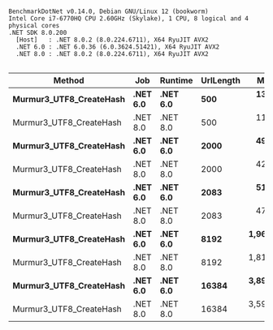 ```

BenchmarkDotNet v0.14.0, Debian GNU/Linux 12 (bookworm)
Intel Core i7-6770HQ CPU 2.60GHz (Skylake), 1 CPU, 8 logical and 4 physical cores
.NET SDK 8.0.200
  [Host]   : .NET 8.0.2 (8.0.224.6711), X64 RyuJIT AVX2
  .NET 6.0 : .NET 6.0.36 (6.0.3624.51421), X64 RyuJIT AVX2
  .NET 8.0 : .NET 8.0.2 (8.0.224.6711), X64 RyuJIT AVX2


```
| Method                  | Job      | Runtime  | UrlLength | Mean       | Error    | StdDev   | Allocated |
|------------------------ |--------- |--------- |---------- |-----------:|---------:|---------:|----------:|
| **Murmur3_UTF8_CreateHash** | **.NET 6.0** | **.NET 6.0** | **500**       |   **136.1 ns** |  **0.58 ns** |  **0.55 ns** |         **-** |
| Murmur3_UTF8_CreateHash | .NET 8.0 | .NET 8.0 | 500       |   116.9 ns |  0.38 ns |  0.35 ns |         - |
| **Murmur3_UTF8_CreateHash** | **.NET 6.0** | **.NET 6.0** | **2000**      |   **498.5 ns** |  **0.77 ns** |  **0.72 ns** |         **-** |
| Murmur3_UTF8_CreateHash | .NET 8.0 | .NET 8.0 | 2000      |   422.2 ns |  0.87 ns |  0.81 ns |         - |
| **Murmur3_UTF8_CreateHash** | **.NET 6.0** | **.NET 6.0** | **2083**      |   **515.8 ns** |  **1.94 ns** |  **1.81 ns** |         **-** |
| Murmur3_UTF8_CreateHash | .NET 8.0 | .NET 8.0 | 2083      |   476.7 ns |  1.50 ns |  1.40 ns |         - |
| **Murmur3_UTF8_CreateHash** | **.NET 6.0** | **.NET 6.0** | **8192**      | **1,964.2 ns** |  **3.44 ns** |  **2.87 ns** |         **-** |
| Murmur3_UTF8_CreateHash | .NET 8.0 | .NET 8.0 | 8192      | 1,814.8 ns |  4.60 ns |  4.30 ns |         - |
| **Murmur3_UTF8_CreateHash** | **.NET 6.0** | **.NET 6.0** | **16384**     | **3,891.4 ns** | **19.82 ns** | **18.54 ns** |         **-** |
| Murmur3_UTF8_CreateHash | .NET 8.0 | .NET 8.0 | 16384     | 3,599.8 ns |  5.35 ns |  4.47 ns |         - |
